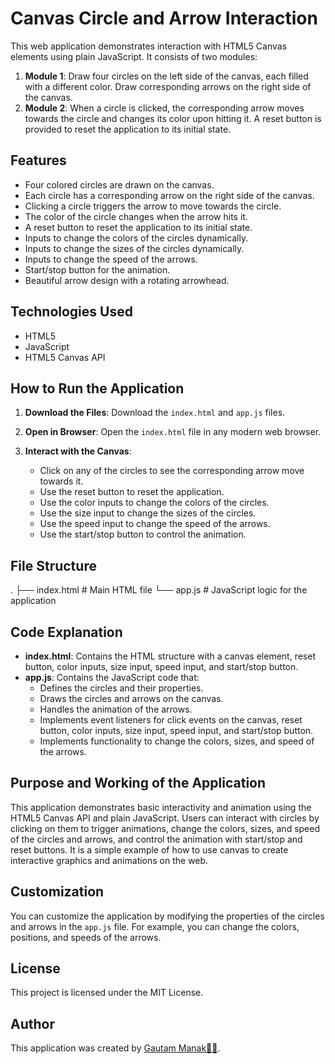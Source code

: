 # Canvas Circle and Arrow Interaction

This web application demonstrates interaction with HTML5 Canvas elements using plain JavaScript. It consists of two modules:

1. **Module 1**: Draw four circles on the left side of the canvas, each filled with a different color. Draw corresponding arrows on the right side of the canvas.
2. **Module 2**: When a circle is clicked, the corresponding arrow moves towards the circle and changes its color upon hitting it. A reset button is provided to reset the application to its initial state.

## Features

- Four colored circles are drawn on the canvas.
- Each circle has a corresponding arrow on the right side of the canvas.
- Clicking a circle triggers the arrow to move towards the circle.
- The color of the circle changes when the arrow hits it.
- A reset button to reset the application to its initial state.
- Inputs to change the colors of the circles dynamically.
- Inputs to change the sizes of the circles dynamically.
- Inputs to change the speed of the arrows.
- Start/stop button for the animation.
- Beautiful arrow design with a rotating arrowhead.

## Technologies Used

- HTML5
- JavaScript
- HTML5 Canvas API

## How to Run the Application

1. **Download the Files**: Download the `index.html` and `app.js` files.

2. **Open in Browser**: Open the `index.html` file in any modern web browser.

3. **Interact with the Canvas**:
   - Click on any of the circles to see the corresponding arrow move towards it.
   - Use the reset button to reset the application.
   - Use the color inputs to change the colors of the circles.
   - Use the size input to change the sizes of the circles.
   - Use the speed input to change the speed of the arrows.
   - Use the start/stop button to control the animation.

## File Structure

.
├── index.html  # Main HTML file
└── app.js      # JavaScript logic for the application


## Code Explanation

- **index.html**: Contains the HTML structure with a canvas element, reset button, color inputs, size input, speed input, and start/stop button.
- **app.js**: Contains the JavaScript code that:
  - Defines the circles and their properties.
  - Draws the circles and arrows on the canvas.
  - Handles the animation of the arrows.
  - Implements event listeners for click events on the canvas, reset button, color inputs, size input, speed input, and start/stop button.
  - Implements functionality to change the colors, sizes, and speed of the arrows.

## Purpose and Working of the Application

This application demonstrates basic interactivity and animation using the HTML5 Canvas API and plain JavaScript. Users can interact with circles by clicking on them to trigger animations, change the colors, sizes, and speed of the circles and arrows, and control the animation with start/stop and reset buttons. It is a simple example of how to use canvas to create interactive graphics and animations on the web.

## Customization

You can customize the application by modifying the properties of the circles and arrows in the `app.js` file. For example, you can change the colors, positions, and speeds of the arrows.

## License

This project is licensed under the MIT License.

## Author

This application was created by [Gautam Manak👨‍💻](https://gautammanak.vercel.app/). 


